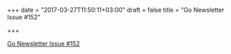 +++
date = "2017-03-27T11:50:11+03:00"
draft = false
title = "Go Newsletter Issue #152"

+++

<p><a href="http://golangweekly.com/issues/152">Go Newsletter Issue #152</a></p>